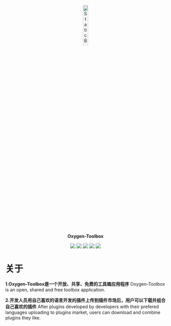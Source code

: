 <p align="center">
  <img src="https://airpicture.pages.dev/file/0e5d7b5234943676b0799.png" alt="Static Badge" width="18%;" />
</p>
<p align="center">
  <b>Oxygen-Toolbox</b>
</p>														             

<p align="center">
  <img src="https://img.shields.io/badge/state-coding-light" />
  <img src="https://img.shields.io/badge/language-Python-light" />
  <img src="https://img.shields.io/badge/IDE-Pycharm-light" />
  <img src="https://img.shields.io/badge/licence-AGPL3.0-orange" />
  <img src="https://img.shields.io/badge/time-1month-blue" />
</p>

# 关于

**1.Oxygen-Toolbox是一个开放、共享、免费的工具箱应用程序**
   Oxygen-Toolbox is an open, shared and free toolbox application.

**2.开发人员用自己喜欢的语言开发的插件上传到插件市场后，用户可以下载并组合自己喜欢的插件**
   After plugins developed by developers with their prefered languages uploading to plugins market, users can download and combine plugins they like.